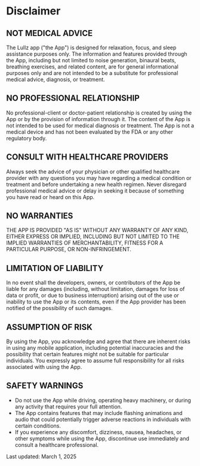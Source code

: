 # Disclaimer

## NOT MEDICAL ADVICE

The Lullz app ("the App") is designed for relaxation, focus, and sleep assistance purposes only. The information and features provided through the App, including but not limited to noise generation, binaural beats, breathing exercises, and related content, are for general informational purposes only and are not intended to be a substitute for professional medical advice, diagnosis, or treatment.

## NO PROFESSIONAL RELATIONSHIP

No professional-client or doctor-patient relationship is created by using the App or by the provision of information through it. The content of the App is not intended to be used for medical diagnosis or treatment. The App is not a medical device and has not been evaluated by the FDA or any other regulatory body.

## CONSULT WITH HEALTHCARE PROVIDERS

Always seek the advice of your physician or other qualified healthcare provider with any questions you may have regarding a medical condition or treatment and before undertaking a new health regimen. Never disregard professional medical advice or delay in seeking it because of something you have read or heard on this App.

## NO WARRANTIES

THE APP IS PROVIDED "AS IS" WITHOUT ANY WARRANTY OF ANY KIND, EITHER EXPRESS OR IMPLIED, INCLUDING BUT NOT LIMITED TO THE IMPLIED WARRANTIES OF MERCHANTABILITY, FITNESS FOR A PARTICULAR PURPOSE, OR NON-INFRINGEMENT.

## LIMITATION OF LIABILITY

In no event shall the developers, owners, or contributors of the App be liable for any damages (including, without limitation, damages for loss of data or profit, or due to business interruption) arising out of the use or inability to use the App or its contents, even if the App provider has been notified of the possibility of such damages.

## ASSUMPTION OF RISK

By using the App, you acknowledge and agree that there are inherent risks in using any mobile application, including potential inaccuracies and the possibility that certain features might not be suitable for particular individuals. You expressly agree to assume full responsibility for all risks associated with using the App.

## SAFETY WARNINGS

- Do not use the App while driving, operating heavy machinery, or during any activity that requires your full attention.
- The App contains features that may include flashing animations and audio that could potentially trigger adverse reactions in individuals with certain conditions.
- If you experience any discomfort, dizziness, nausea, headaches, or other symptoms while using the App, discontinue use immediately and consult a healthcare professional.

Last updated: March 1, 2025 